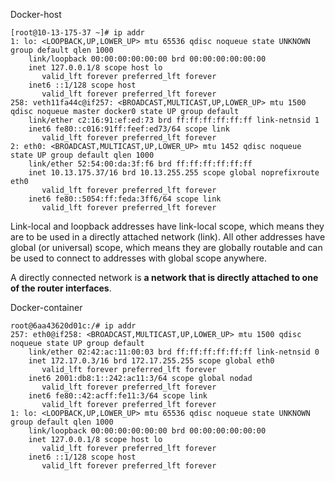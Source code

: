 

Docker-host

``` shell
[root@10-13-175-37 ~]# ip addr
1: lo: <LOOPBACK,UP,LOWER_UP> mtu 65536 qdisc noqueue state UNKNOWN group default qlen 1000
    link/loopback 00:00:00:00:00:00 brd 00:00:00:00:00:00
    inet 127.0.0.1/8 scope host lo
       valid_lft forever preferred_lft forever
    inet6 ::1/128 scope host 
       valid_lft forever preferred_lft forever
258: veth11fa44c@if257: <BROADCAST,MULTICAST,UP,LOWER_UP> mtu 1500 qdisc noqueue master docker0 state UP group default 
    link/ether c2:16:91:ef:ed:73 brd ff:ff:ff:ff:ff:ff link-netnsid 1
    inet6 fe80::c016:91ff:feef:ed73/64 scope link 
       valid_lft forever preferred_lft forever
2: eth0: <BROADCAST,MULTICAST,UP,LOWER_UP> mtu 1452 qdisc noqueue state UP group default qlen 1000
    link/ether 52:54:00:da:3f:f6 brd ff:ff:ff:ff:ff:ff
    inet 10.13.175.37/16 brd 10.13.255.255 scope global noprefixroute eth0
       valid_lft forever preferred_lft forever
    inet6 fe80::5054:ff:feda:3ff6/64 scope link 
       valid_lft forever preferred_lft forever

```



Link-local and loopback addresses have link-local scope, which means they are to be used in a directly attached network (link). All other addresses have global (or universal) scope, which means they are globally routable and can be used to connect to addresses with global scope anywhere.

A directly connected network is **a network that is directly attached to one of the router interfaces**.

Docker-container 

``` shell
root@6aa43620d01c:/# ip addr
257: eth0@if258: <BROADCAST,MULTICAST,UP,LOWER_UP> mtu 1500 qdisc noqueue state UP group default 
    link/ether 02:42:ac:11:00:03 brd ff:ff:ff:ff:ff:ff link-netnsid 0
    inet 172.17.0.3/16 brd 172.17.255.255 scope global eth0
       valid_lft forever preferred_lft forever
    inet6 2001:db8:1::242:ac11:3/64 scope global nodad 
       valid_lft forever preferred_lft forever
    inet6 fe80::42:acff:fe11:3/64 scope link 
       valid_lft forever preferred_lft forever
1: lo: <LOOPBACK,UP,LOWER_UP> mtu 65536 qdisc noqueue state UNKNOWN group default qlen 1000
    link/loopback 00:00:00:00:00:00 brd 00:00:00:00:00:00
    inet 127.0.0.1/8 scope host lo
       valid_lft forever preferred_lft forever
    inet6 ::1/128 scope host 
       valid_lft forever preferred_lft forever
```

